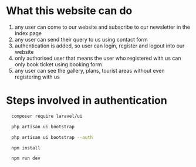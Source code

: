 # What this website can do
1. any user can come to our website and subscribe to our newsletter in the index page
2. any user can send their query to us using contact form
3. authentication is added, so user can login, register and logout into our website
4. only authorised user that means the user who registered with us can only book ticket using booking form
5. any user can see the gallery, plans, tourist areas without even registering with us 

# Steps involved in authentication
```bash
  composer require laravel/ui
```
```bash
  php artisan ui bootstrap
```
```bash
  php artisan ui bootstrap --auth
```
```bash
  npm install
```
```bash
  npm run dev
```